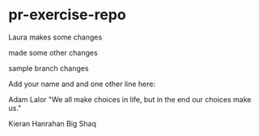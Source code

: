 # pr-exercise-repo

Laura makes some changes

made some other changes


sample branch changes

Add your name and and one other line here:



Adam Lalor
"We all make choices in life, but in the end our choices make us." 

Kieran Hanrahan
Big Shaq




